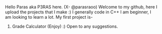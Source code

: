 Hello
Paras aka P3RAS here. (X- @parasraoo)
Welcome to my github, here I upload the projects that I make :)
I generally code in C++
I am beginner, I am looking to learn a lot.
My first project is-
  1) Grade Calculator (Enjoy) :)
     Open to any suggestions.
